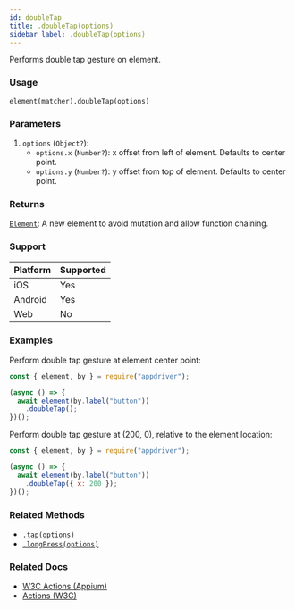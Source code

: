 ```yaml
---
id: doubleTap
title: .doubleTap(options)
sidebar_label: .doubleTap(options)
---
```


Performs double tap gesture on element.

### Usage

```text
element(matcher).doubleTap(options)
```

### Parameters

1. `options` (`Object?`):
    - `options.x` (`Number?`): x offset from left of element. Defaults to center point.
    - `options.y` (`Number?`): y offset from top of element. Defaults to center point.

### Returns

[`Element`](../element.md): A new element to avoid mutation and allow function chaining.

### Support

| Platform | Supported |
| -------- | --------- |
| iOS      | Yes       |
| Android  | Yes       |
| Web      | No        |

### Examples

Perform double tap gesture at element center point:

```javascript
const { element, by } = require("appdriver");

(async () => {
  await element(by.label("button"))
    .doubleTap();
})();
```

Perform double tap gesture at (200, 0), relative to the element location:

```javascript
const { element, by } = require("appdriver");

(async () => {
  await element(by.label("button"))
    .doubleTap({ x: 200 });
})();
```

### Related Methods

- [`.tap(options)`](./tap.md)
- [`.longPress(options)`](./longPress.md)

### Related Docs

- [W3C Actions (Appium)](http://appium.io/docs/en/commands/interactions/actions/)
- [Actions (W3C)](https://www.w3.org/TR/webdriver/#actions)